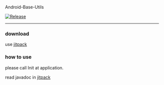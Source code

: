 Android-Base-Utils

[![Release](https://jitpack.io/v/qiyulan/Android-Base-Utils.svg?style=flat-square)](https://jitpack.io/#qiyulan/Android-Base-Utils)

---
### download

 use [jitpack](https://jitpack.io/#qiyulan/Android-Base-Utils)

### how to use
please call Init at application.

read javadoc in [jitpack](https://jitpack.io/com/github/qiyulan/Android-Base-Utils/-SNAPSHOT/javadoc/)